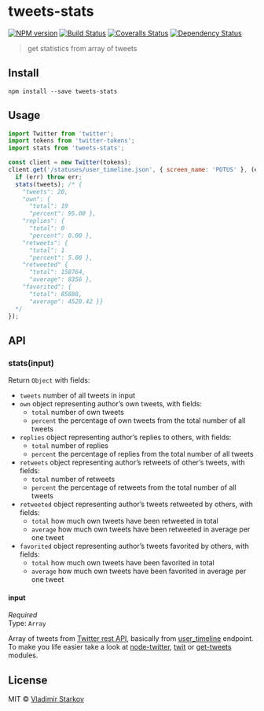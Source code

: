 # tweets-stats

[![NPM version][npm-image]][npm-url]
[![Build Status][travis-image]][travis-url]
[![Coveralls Status][coveralls-image]][coveralls-url]
[![Dependency Status][depstat-image]][depstat-url]

> get statistics from array of tweets

## Install

    npm install --save tweets-stats

## Usage

```js
import Twitter from 'twitter';
import tokens from 'twitter-tokens';
import stats from 'tweets-stats';

const client = new Twitter(tokens);
client.get('/statuses/user_timeline.json', { screen_name: 'POTUS' }, (err, tweets, raw) => {
  if (err) throw err;
  stats(tweets); /* {
    "tweets": 20,
    "own": {
      "total": 19
      "percent": 95.00 },
    "replies": {
      "total": 0
      "percent": 0.00 },
    "retweets": {
      "total": 1
      "percent": 5.00 },
    "retweeted" {
      "total": 158764,
      "average": 8356 },
    "favorited": {
      "total": 85888,
      "average": 4520.42 }}
  */
});
```

## API

### stats(input)

Return `Object` with fields:

* `tweets` number of all tweets in input
* `own` object representing author’s own tweets, with fields:
  * `total` number of own tweets
  * `percent` the percentage of own tweets from the total number of all tweets
* `replies` object representing author’s replies to others, with fields:
  * `total` number of replies
  * `percent` the percentage of replies from the total number of all tweets
* `retweets` object representing author’s retweets of other’s tweets, with fields:
  * `total` number of retweets
  * `percent` the percentage of retweets from the total number of all tweets
* `retweeted` object representing author’s tweets retweeted by others, with fields:
  * `total` how much own tweets have been retweeted in total
  * `average` how much own tweets have been retweeted in average per one tweet
* `favorited` object representing author’s tweets favorited by others, with fields:
  * `total` how much own tweets have been favorited in total
  * `average` how much own tweets have been favorited in average per one tweet

#### input

*Required*  
Type: `Array`

Array of tweets from [Twitter rest API][rest], basically from [user_timeline][timeline] endpoint. To make you life easier take a look at [node-twitter][node-twitter], [twit][twit] or [get-tweets][get-tweets] modules.

[rest]: https://dev.twitter.com/rest/public
[timeline]: https://dev.twitter.com/rest/reference/get/statuses/user_timeline
[node-twitter]: https://github.com/desmondmorris/node-twitter/
[twit]: https://github.com/ttezel/twit
[get-tweets]: https://github.com/iamstarkov/get-tweets

## License

MIT © [Vladimir Starkov](https://iamstarkov.com)

[npm-url]: https://npmjs.org/package/tweets-stats
[npm-image]: https://img.shields.io/npm/v/tweets-stats.svg?style=flat-square

[travis-url]: https://travis-ci.org/iamstarkov/tweets-stats
[travis-image]: https://img.shields.io/travis/iamstarkov/tweets-stats.svg?style=flat-square

[coveralls-url]: https://coveralls.io/r/iamstarkov/tweets-stats
[coveralls-image]: https://img.shields.io/coveralls/iamstarkov/tweets-stats.svg?style=flat-square

[depstat-url]: https://david-dm.org/iamstarkov/tweets-stats
[depstat-image]: https://david-dm.org/iamstarkov/tweets-stats.svg?style=flat-square
